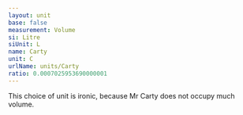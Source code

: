```yaml
---
layout: unit
base: false
measurement: Volume
si: Litre
siUnit: L
name: Carty
unit: C
urlName: units/Carty
ratio: 0.0007025953690000001
---
```


This choice of unit is ironic, because Mr Carty does not occupy much volume.